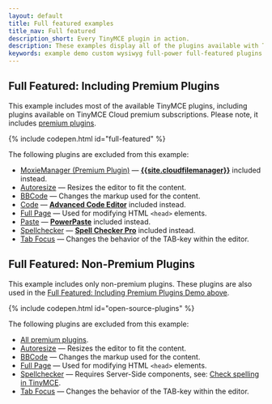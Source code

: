 ```yaml
---
layout: default
title: Full featured examples
title_nav: Full featured
description_short: Every TinyMCE plugin in action.
description: These examples display all of the plugins available with TinyMCE Cloud premium subscriptions.
keywords: example demo custom wysiwyg full-power full-featured plugins non-premium
---
```


## Full Featured: Including Premium Plugins

This example includes most of the available TinyMCE plugins, including plugins available on TinyMCE Cloud premium subscriptions. Please note, it includes [premium plugins](https://www.tiny.cloud/pricing/#demo-enterprise).

{% include codepen.html id="full-featured" %}

The following plugins are excluded from this example:
* [MoxieManager (Premium Plugin)]({{site.baseurl}}/plugins/moxiemanager) — [**{{site.cloudfilemanager}}**]({{site.baseurl}}/plugins/drive) included instead.
* [Autoresize]({{site.baseurl}}/plugins/autoresize) — Resizes the editor to fit the content.
* [BBCode]({{site.baseurl}}/plugins/bbcode) — Changes the markup used for the content.
* [Code]({{site.baseurl}}/plugins/code) — [**Advanced Code Editor**]({{site.baseurl}}/plugins/advcode) included instead.
* [Full Page]({{site.baseurl}}/plugins/fullpage) — Used for modifying HTML `<head>` elements.
* [Paste]({{site.baseurl}}/plugins/paste) — [**PowerPaste**]({{site.baseurl}}/plugins/powerpaste) included instead.
* [Spellchecker]({{site.baseurl}}/plugins/spellchecker) — [**Spell Checker Pro**]({{site.baseurl}}/plugins/tinymcespellchecker) included instead.
* [Tab Focus]({{site.baseurl}}/plugins/tabfocus) — Changes the behavior of the TAB-key within the editor.

## Full Featured: Non-Premium Plugins

This example includes only non-premium plugins. These plugins are also used in the [Full Featured: Including Premium Plugins Demo above](#fullfeaturedincludingpremiumplugins).

{% include codepen.html id="open-source-plugins" %}

The following plugins are excluded from this example:
* [All premium plugins](https://www.tiny.cloud/pricing/#demo-enterprise).
* [Autoresize]({{site.baseurl}}/plugins/autoresize) — Resizes the editor to fit the content.
* [BBCode]({{site.baseurl}}/plugins/bbcode) — Changes the markup used for the content.
* [Full Page]({{site.baseurl}}/plugins/fullpage) — Used for modifying HTML `<head>` elements.
* [Spellchecker]({{site.baseurl}}/plugins/spellchecker) — Requires Server-Side components, see: [Check spelling in TinyMCE]({{site.baseurl}}/general-configuration-guide/spell-checking/).
* [Tab Focus]({{site.baseurl}}/plugins/tabfocus) — Changes the behavior of the TAB-key within the editor.